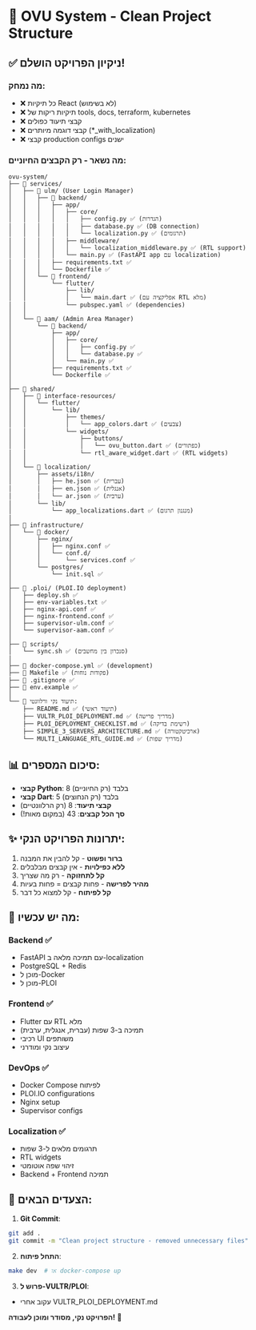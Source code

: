 # 🧹 OVU System - Clean Project Structure

## ✅ ניקיון הפרויקט הושלם!

### מה נמחק:
- ❌ כל תיקיות React (לא בשימוש)
- ❌ תיקיות ריקות של tools, docs, terraform, kubernetes
- ❌ קבצי תיעוד כפולים
- ❌ קבצי דוגמה מיותרים (*_with_localization)
- ❌ קבצי production configs ישנים

### מה נשאר - רק הקבצים החיוניים:

```
ovu-system/
├── 📁 services/
│   ├── 📁 ulm/ (User Login Manager)
│   │   ├── 📁 backend/
│   │   │   ├── app/
│   │   │   │   ├── core/
│   │   │   │   │   ├── config.py ✅ (הגדרות)
│   │   │   │   │   ├── database.py ✅ (DB connection)
│   │   │   │   │   └── localization.py ✅ (תרגומים)
│   │   │   │   ├── middleware/
│   │   │   │   │   └── localization_middleware.py ✅ (RTL support)
│   │   │   │   └── main.py ✅ (FastAPI app עם localization)
│   │   │   ├── requirements.txt ✅
│   │   │   └── Dockerfile ✅
│   │   └── 📁 frontend/
│   │       └── flutter/
│   │           ├── lib/
│   │           │   └── main.dart ✅ (אפליקציה עם RTL מלא)
│   │           └── pubspec.yaml ✅ (dependencies)
│   │
│   └── 📁 aam/ (Admin Area Manager)
│       └── 📁 backend/
│           ├── app/
│           │   ├── core/
│           │   │   ├── config.py ✅
│           │   │   └── database.py ✅
│           │   └── main.py ✅
│           ├── requirements.txt ✅
│           └── Dockerfile ✅
│
├── 📁 shared/
│   ├── 📁 interface-resources/
│   │   └── flutter/
│   │       └── lib/
│   │           ├── themes/
│   │           │   └── app_colors.dart ✅ (צבעים)
│   │           └── widgets/
│   │               ├── buttons/
│   │               │   └── ovu_button.dart ✅ (כפתורים)
│   │               └── rtl_aware_widget.dart ✅ (RTL widgets)
│   │
│   └── 📁 localization/
│       ├── assets/i18n/
│       │   ├── he.json ✅ (עברית)
│       │   ├── en.json ✅ (אנגלית)
│       │   └── ar.json ✅ (ערבית)
│       └── lib/
│           └── app_localizations.dart ✅ (מנגנון תרגום)
│
├── 📁 infrastructure/
│   └── 📁 docker/
│       ├── nginx/
│       │   ├── nginx.conf ✅
│       │   └── conf.d/
│       │       └── services.conf ✅
│       └── postgres/
│           └── init.sql ✅
│
├── 📁 .ploi/ (PLOI.IO deployment)
│   ├── deploy.sh ✅
│   ├── env-variables.txt ✅
│   ├── nginx-api.conf ✅
│   ├── nginx-frontend.conf ✅
│   ├── supervisor-ulm.conf ✅
│   └── supervisor-aam.conf ✅
│
├── 📁 scripts/
│   └── sync.sh ✅ (סנכרון בין מחשבים)
│
├── 📄 docker-compose.yml ✅ (development)
├── 📄 Makefile ✅ (פקודות נוחות)
├── 📄 .gitignore ✅
├── 📄 env.example ✅
│
└── 📝 תיעוד נקי ורלוונטי:
    ├── README.md ✅ (תיעוד ראשי)
    ├── VULTR_PLOI_DEPLOYMENT.md ✅ (מדריך פרישה)
    ├── PLOI_DEPLOYMENT_CHECKLIST.md ✅ (רשימת בדיקה)
    ├── SIMPLE_3_SERVERS_ARCHITECTURE.md ✅ (ארכיטקטורה)
    └── MULTI_LANGUAGE_RTL_GUIDE.md ✅ (מדריך שפות)
```

## 📊 סיכום המספרים:

- **קבצי Python**: 8 בלבד (רק החיוניים)
- **קבצי Dart**: 5 בלבד (רק הנחוצים)
- **קבצי תיעוד**: 8 (רק הרלוונטיים)
- **סך הכל קבצים**: 43 (במקום מאות!)

## ✨ יתרונות הפרויקט הנקי:

1. **ברור ופשוט** - קל להבין את המבנה
2. **ללא כפילויות** - אין קבצים מבלבלים
3. **קל לתחזוקה** - רק מה שצריך
4. **מהיר לפרישה** - פחות קבצים = פחות בעיות
5. **קל לפיתוח** - קל למצוא כל דבר

## 🚀 מה יש עכשיו:

### Backend ✅
- FastAPI עם תמיכה מלאה ב-localization
- PostgreSQL + Redis
- מוכן ל-Docker
- מוכן ל-PLOI

### Frontend ✅
- Flutter עם RTL מלא
- תמיכה ב-3 שפות (עברית, אנגלית, ערבית)
- רכיבי UI משותפים
- עיצוב נקי ומודרני

### DevOps ✅
- Docker Compose לפיתוח
- PLOI.IO configurations
- Nginx setup
- Supervisor configs

### Localization ✅
- תרגומים מלאים ל-3 שפות
- RTL widgets
- זיהוי שפה אוטומטי
- Backend + Frontend תמיכה

## 🎯 הצעדים הבאים:

1. **Git Commit**:
```bash
git add .
git commit -m "Clean project structure - removed unnecessary files"
```

2. **התחל פיתוח**:
```bash
make dev  # או docker-compose up
```

3. **פרוש ל-VULTR/PLOI**:
- עקוב אחרי VULTR_PLOI_DEPLOYMENT.md

**הפרויקט נקי, מסודר ומוכן לעבודה!** 🎉
